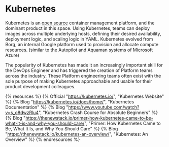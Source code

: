 # Kubernetes

Kubernetes is an [open source](https://github.com/kubernetes/kubernetes) container management platform, and the dominant product in this space.  Using Kubernetes, teams can deploy images across multiple underlying hosts, defining their desired availability, deployment logic, and scaling logic in YAML.  Kubernetes evolved from Borg, an internal Google platform used to provision and allocate compute resources.  (similar to the Autopilot and Aquaman systems of Microsoft Azure)

The popularity of Kubernetes has made it an increasingly important skill for the DevOps Engineer and has triggered the creation of Platform teams across the industry.  These Platform engineering teams often exist with the sole purpose of making Kubernetes approachable and usable for their product development colleagues.

{% resources %}
  {% Official "https://kubernetes.io/", "Kubernetes Website" %}
  {% Blog "https://kubernetes.io/docs/home/", "Kubernetes Documentation" %}
  {% Blog "https://www.youtube.com/watch?v=s_o8dwzRlu4", "Kubernetes Crash Course for Absolute Beginners" %}
  {% Blog "https://thenewstack.io/primer-how-kubernetes-came-to-be-what-it-is-and-why-you-should-care/", "Primer: How Kubernetes Came to Be, What It Is, and Why You Should Care" %}
  {% Blog "https://thenewstack.io/kubernetes-an-overview/", "Kubernetes: An Overview" %}
{% endresources %}
